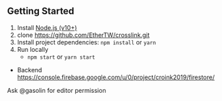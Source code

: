 ## Getting Started

1. Install [Node.js (v10+)](https://nodejs.org/en/download/)
1. clone https://github.com/EtherTW/crosslink.git
1. Install project dependencies: `npm install` or `yarn`
1. Run locally
   * `npm start` or `yarn start`

- Backend
https://console.firebase.google.com/u/0/project/croink2019/firestore/

Ask @gasolin for editor permission
